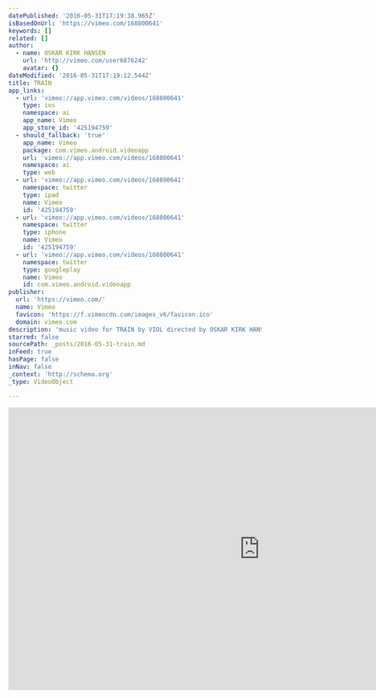 ```yaml
---
datePublished: '2016-05-31T17:19:38.965Z'
isBasedOnUrl: 'https://vimeo.com/168800641'
keywords: []
related: []
author:
  - name: OSKAR KIRK HANSEN
    url: 'http://vimeo.com/user6876242'
    avatar: {}
dateModified: '2016-05-31T17:19:12.544Z'
title: TRAIN
app_links:
  - url: 'vimeo://app.vimeo.com/videos/168800641'
    type: ios
    namespace: ai
    app_name: Vimeo
    app_store_id: '425194759'
  - should_fallback: 'true'
    app_name: Vimeo
    package: com.vimeo.android.videoapp
    url: 'vimeo://app.vimeo.com/videos/168800641'
    namespace: ai
    type: web
  - url: 'vimeo://app.vimeo.com/videos/168800641'
    namespace: twitter
    type: ipad
    name: Vimeo
    id: '425194759'
  - url: 'vimeo://app.vimeo.com/videos/168800641'
    namespace: twitter
    type: iphone
    name: Vimeo
    id: '425194759'
  - url: 'vimeo://app.vimeo.com/videos/168800641'
    namespace: twitter
    type: googleplay
    name: Vimeo
    id: com.vimeo.android.videoapp
publisher:
  url: 'https://vimeo.com/'
  name: Vimeo
  favicon: 'https://f.vimeocdn.com/images_v6/favicon.ico'
  domain: vimeo.com
description: 'music video for TRAIN by VIOL directed by OSKAR KIRK HANSEN https://thegrid.ai/viol/ https://soundcloud.com/violmind https://thegrid.ai/osky/'
starred: false
sourcePath: _posts/2016-05-31-train.md
inFeed: true
hasPage: false
inNav: false
_context: 'http://schema.org'
_type: VideoObject

---
```

<iframe src="https://cdn.embedly.com/widgets/media.html?src=https%3A%2F%2Fplayer.vimeo.com%2Fvideo%2F168800641&amp;url=https%3A%2F%2Fvimeo.com%2F168800641&amp;image=http%3A%2F%2Fi.vimeocdn.com%2Fvideo%2F573372445_1280.jpg&amp;key=b7d04c9b404c499eba89ee7072e1c4f7&amp;type=text%2Fhtml&amp;schema=vimeo" width="1000" height="563" scrolling="no" frameborder="0" allowfullscreen="" style=""></iframe>